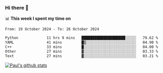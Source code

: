### Hi there 👋

📊 **This week I spent my time on**
<!--START_SECTION:waka-->

```txt
From: 19 October 2024 - To: 26 October 2024

Python             11 hrs 9 mins   ████████████████████░░░░░   79.62 %
YAML               41 mins         █▒░░░░░░░░░░░░░░░░░░░░░░░   04.90 %
C++                33 mins         █░░░░░░░░░░░░░░░░░░░░░░░░   04.00 %
Other              27 mins         ▓░░░░░░░░░░░░░░░░░░░░░░░░   03.33 %
Text               27 mins         ▓░░░░░░░░░░░░░░░░░░░░░░░░   03.21 %
```

<!--END_SECTION:waka-->


[![Paul's github stats](https://github-readme-stats.vercel.app/api?username=mickeyouyou&theme=dracula&show_icons=true)](https://github.com/anuraghazra/github-readme-stats)
